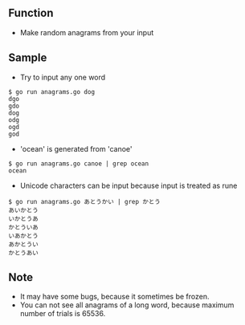 ## Function
- Make random anagrams from your input

## Sample
- Try to input any one word

```
$ go run anagrams.go dog
dgo
gdo
dog
odg
ogd
god
```

- 'ocean' is generated from 'canoe'

```
$ go run anagrams.go canoe | grep ocean
ocean
```

- Unicode characters can be input because input is treated as rune

```
$ go run anagrams.go あとうかい | grep かとう
あいかとう
いかとうあ
かとういあ
いあかとう
あかとうい
かとうあい
```

## Note
- It may have some bugs, because it sometimes be frozen.
- You can not see all anagrams of a long word, because maximum number of trials is 65536.
